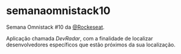 # semanaomnistack10
Semana Omnistack #10 da [@Rockeseat](https://github.com/Rocketseat).

Aplicação chamada *DevRadar*, com a finalidade de localizar desenvolvedores específicos que estão próximos da sua localização.